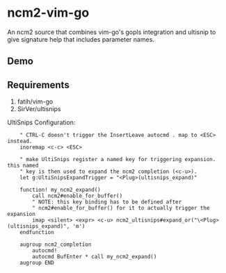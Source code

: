 # ncm2-vim-go
An ncm2 source that combines vim-go's gopls integration and ultisnip to give signature help that includes parameter names.

## Demo

<gif>

## Requirements

1. fatih/vim-go
2. SirVer/ultisnips

UltiSnips Configuration:

```
    " CTRL-C doesn't trigger the InsertLeave autocmd . map to <ESC> instead.
    inoremap <c-c> <ESC>

    " make UltiSnips register a named key for triggering expansion. this named
    " key is then used to expand the ncm2 completion (<c-u>).
    let g:UltiSnipsExpandTrigger = "<Plug>(ultisnips_expand)"

    function! my_ncm2_expand()
        call ncm2#enable_for_buffer()
        " NOTE: this key binding has to be defined after
        " ncm2#enable_for_buffer() for it to actually trigger the expansion
        imap <silent> <expr> <c-u> ncm2_ultisnips#expand_or("\<Plug>(ultisnips_expand)", 'm')
    endfunction

    augroup ncm2_completion
        autocmd!
        autocmd BufEnter * call my_ncm2_expand()
    augroup END
```

